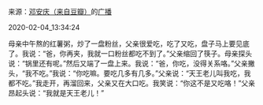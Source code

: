 来源：[邓安庆（来自豆瓣）](https://www.douban.com/people/renjiananhuo/)的[广播](https://www.douban.com/people/renjiananhuo/status/2789951865/)


2020-02-04_13:34:24


母亲中午熬的红薯粥，炒了一盘粉丝，父亲很爱吃，吃了又吃，盘子马上要见底了。我说：“爸，你再夹，我就一口粉丝都吃不到了。”父亲缩回了筷子。母亲探头说：“锅里还有呢。”然后又端了一盘上来。我说：“爸，你吃，没得关系咯。”父亲撇头，“我不吃。”我说：“你吃嘛。要吃几多有几多。”父亲说：“天王老儿叫我吃，我都不吃。”我走开，再溜回来，父亲又在大口吃。我笑说：“你这不是又吃咯！”父亲昂起头说：“我就是天王老儿！”
